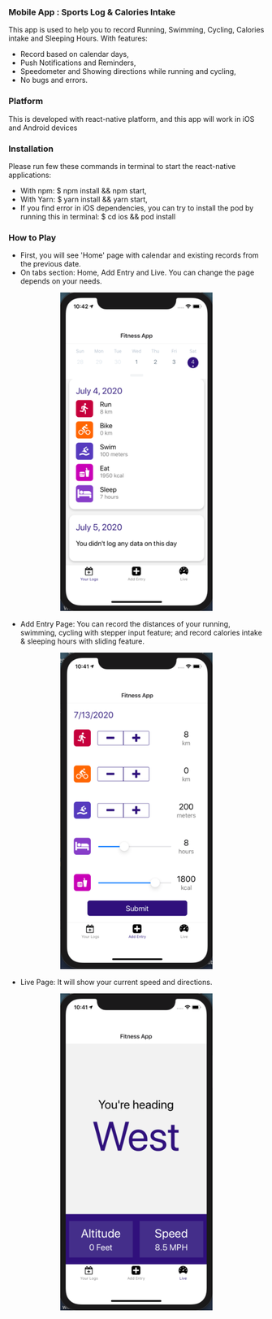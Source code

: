 ### Mobile App : Sports Log & Calories Intake

This app is used to help you to record Running, Swimming, Cycling, Calories intake and Sleeping Hours. With features:
* Record based on calendar days,
* Push Notifications and Reminders,
* Speedometer and Showing directions while running and cycling,
* No bugs and errors.


### Platform

This is developed with react-native platform, and this app will work in iOS and Android devices

### Installation

Please run few these commands in terminal to start the react-native applications:
* With npm: $ npm install && npm start,
* With Yarn: $ yarn install && yarn start,
* If you find error in iOS dependencies, you can try to install the pod by running this in terminal: $ cd ios && pod install


### How to Play

* First, you will see 'Home' page with calendar and existing records from the previous date.
* On tabs section: Home, Add Entry and Live. You can change the page depends on your needs.

<div align="center">
    <img src="/assets/Homepage.png" width="300px"</img> 
</div>

* Add Entry Page: You can record the distances of your running, swimming, cycling with stepper input feature; and record calories intake & sleeping hours with sliding feature.

<div align="center">
    <img src="/assets/AddEntry.png" width="300px"</img> 
</div>

* Live Page: It will show your current speed and directions.

<div align="center">
    <img src="/assets/Live.png" width="300px"</img> 
</div>